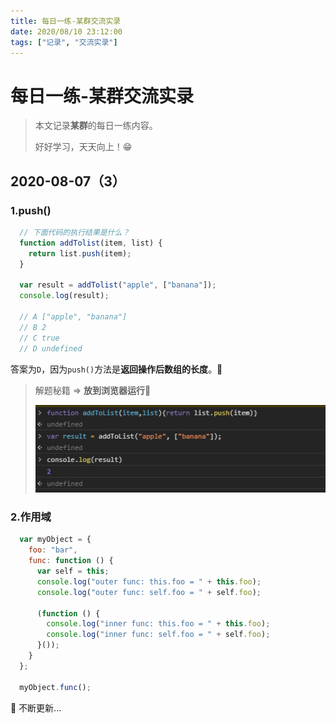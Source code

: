 ```yaml
---
title: 每日一练-某群交流实录
date: 2020/08/10 23:12:00
tags: ["记录", "交流实录"]
---
```


# 每日一练-某群交流实录

<ClientOnly>
  <display-bar :displayData="$frontmatter"></display-bar>
</ClientOnly>

> 本文记录**某群**的每日一练内容。
>
> 好好学习，天天向上！😁

## 2020-08-07（3）

### 1.push()

```js
  // 下面代码的执行结果是什么？
  function addTolist(item, list) {
    return list.push(item);
  }

  var result = addTolist("apple", ["banana"]);
  console.log(result);

  // A ["apple", "banana"]
  // B 2
  // C true
  // D undefined
```

答案为`D`，因为`push()`方法是**返回操作后数组的长度**。🤣

> 解题秘籍 => **放到浏览器运行**🤣
>
> ![daily-practicing-01](/images/record/daily-practicing-01.png)

### 2.作用域

```js
  var myObject = {
    foo: "bar",
    func: function () {
      var self = this;
      console.log("outer func: this.foo = " + this.foo);
      console.log("outer func: self.foo = " + self.foo);

      (function () {
        console.log("inner func: this.foo = " + this.foo);
        console.log("inner func: self.foo = " + self.foo);
      }());
    }
  };

  myObject.func();
```



🍗 不断更新...

